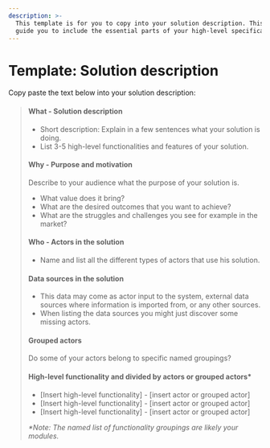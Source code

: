 ```yaml
---
description: >-
  This template is for you to copy into your solution description. This will
  guide you to include the essential parts of your high-level specification
---
```


# Template: Solution description

Copy paste the text below into your solution description:

> #### **What - Solution description**
>
> * Short description: Explain in a few sentences what your solution is doing.
> * List 3-5 high-level functionalities and features of your solution.
>
>
>
> #### **Why - Purpose and motivation**
>
> Describe to your audience what the purpose of your solution is.
>
> * What value does it bring?
> * What are the desired outcomes that you want to achieve?
> * What are the struggles and challenges you see for example in the market?
>
>
>
> #### **Who - Actors in the solution**
>
> * Name and list all the different types of actors that use his solution.
>
>
>
> #### **Data sources in the solution**
>
> * This data may come as actor input to the system, external data sources where information is imported from, or any other sources.
> * When listing the data sources you might just discover some missing actors.
>
>
>
> #### **Grouped actors**
>
> Do some of your actors belong to specific named groupings?
>
>
>
> #### **High-level functionality and divided by actors or grouped actors\***
>
> * \[Insert high-level functionality] - \[insert actor or grouped actor]
> * \[Insert high-level functionality] - \[insert actor or grouped actor]
> * \[Insert high-level functionality] - \[insert actor or grouped actor]
>
> _\*Note: The named list of functionality groupings are likely your modules._

